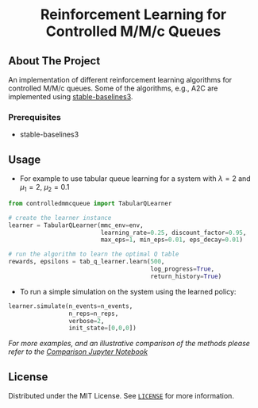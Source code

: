 <h1 align="center">Reinforcement Learning for Controlled M/M/c Queues</h1>



## About The Project

An implementation of different reinforcement learning algorithms for controlled M/M/c queues. Some of the algorithms, e.g., A2C are implemented using [stable-baselines3](https://github.com/DLR-RM/stable-baselines3).

### Prerequisites

* stable-baselines3

## Usage
- For example to use tabular queue learning for a system with $\lambda = 2$ and $\mu_1=2,$ $\mu_2=0.1$

```python
from controlledmmcqueue import TabularQLearner

# create the learner instance
learner = TabularQLearner(mmc_env=env,
                          learning_rate=0.25, discount_factor=0.95,  
                          max_eps=1, min_eps=0.01, eps_decay=0.01)

# run the algorithm to learn the optimal Q table
rewards, epsilons = tab_q_learner.learn(500, 
                                        log_progress=True, 
                                        return_history=True)
```

- To run a simple simulation on the system using the learned policy:

```python
learner.simulate(n_events=n_events,
                 n_reps=n_reps,
                 verbose=2,
                 init_state=[0,0,0])

```
_For more examples,  and an illustrative comparison of the methods please refer to the [Comparison Jupyter Notebook](comparison.ipynb)_

## License

Distributed under the MIT License. See [`LICENSE`](LICENSE) for more information.

